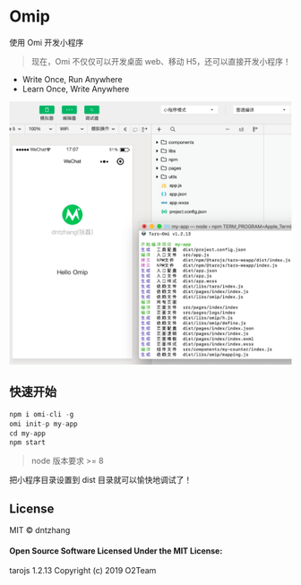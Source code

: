 # Omip

使用 Omi 开发小程序

> 现在，Omi 不仅仅可以开发桌面 web、移动 H5，还可以直接开发小程序！

* Write Once, Run Anywhere
* Learn Once, Write Anywhere

![](../../assets/omip.png)

## 快速开始

```js
npm i omi-cli -g
omi init-p my-app
cd my-app
npm start
```
> node 版本要求 >= 8

把小程序目录设置到 dist 目录就可以愉快地调试了！

## License

MIT © dntzhang

#### Open Source Software Licensed Under the MIT License:

tarojs 1.2.13
Copyright (c) 2019 O2Team
